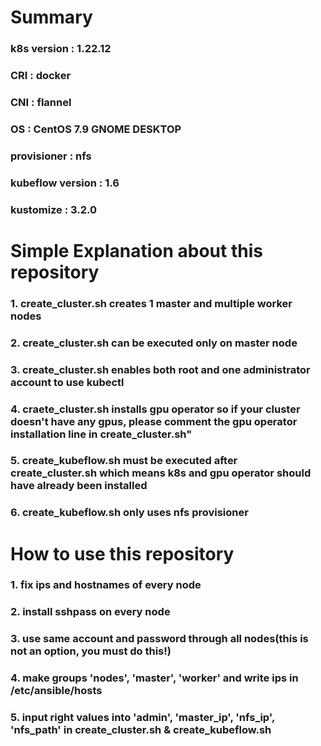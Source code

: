 # Summary
### k8s version : 1.22.12
### CRI : docker
### CNI : flannel
### OS : CentOS 7.9 GNOME DESKTOP
### provisioner : nfs
### kubeflow version : 1.6
### kustomize : 3.2.0
#
# Simple Explanation about this repository
### 1. create_cluster.sh creates 1 master and multiple worker nodes
### 2. create_cluster.sh can be executed only on master node
### 3. create_cluster.sh enables both root and one administrator account to use kubectl
### 4. craete_cluster.sh installs gpu operator so if your cluster doesn't have any gpus, please comment the gpu operator installation line in create_cluster.sh"
### 5. create_kubeflow.sh must be executed after create_cluster.sh which means k8s and gpu operator should have already been installed
### 6. create_kubeflow.sh only uses nfs provisioner
#
# How to use this repository
### 1. fix ips and hostnames of every node
### 2. install sshpass on every node
### 3. use same account and password through all nodes(this is not an option, you must do this!)
### 4. make groups 'nodes', 'master', 'worker' and write ips in /etc/ansible/hosts
### 5. input right values into 'admin', 'master_ip', 'nfs_ip', 'nfs_path' in create_cluster.sh & create_kubeflow.sh
